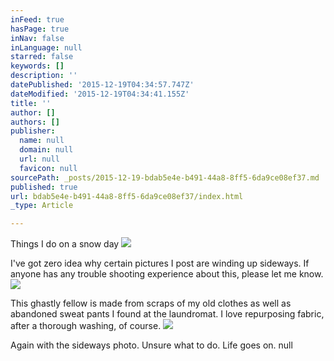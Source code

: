 ```yaml
---
inFeed: true
hasPage: true
inNav: false
inLanguage: null
starred: false
keywords: []
description: ''
datePublished: '2015-12-19T04:34:57.747Z'
dateModified: '2015-12-19T04:34:41.155Z'
title: ''
author: []
authors: []
publisher:
  name: null
  domain: null
  url: null
  favicon: null
sourcePath: _posts/2015-12-19-bdab5e4e-b491-44a8-8ff5-6da9ce08ef37.md
published: true
url: bdab5e4e-b491-44a8-8ff5-6da9ce08ef37/index.html
_type: Article

---
```

Things I do on a snow day
![](https://the-grid-user-content.s3-us-west-2.amazonaws.com/aeb6c171-e993-434d-ab6b-c55e4a1909c8.JPG)

I've got zero idea why certain pictures I post are winding up sideways. If anyone has any trouble shooting experience about this, please let me know. ![](https://the-grid-user-content.s3-us-west-2.amazonaws.com/1ae164c0-a45c-41b3-9f16-bb76f9dbee1e.JPG)

This ghastly fellow is made from scraps of my old clothes as well as abandoned sweat pants I found at the laundromat. I love repurposing fabric, after a thorough washing, of course. ![](https://the-grid-user-content.s3-us-west-2.amazonaws.com/671197a8-4a5e-421f-ad24-075ebf122d26.JPG)

Again with the sideways photo. Unsure what to do. Life goes on. null
